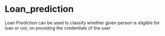 # Loan_prediction
Loan Prediction can be used to classify whether given person is eligible for loan or not, on providing the credentials of the user
